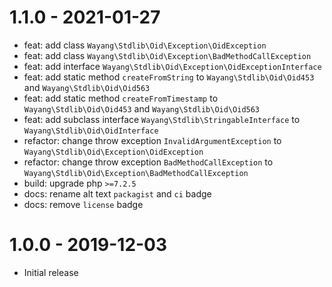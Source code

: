 # 1.1.0 - 2021-01-27

- feat: add class `Wayang\Stdlib\Oid\Exception\OidException`
- feat: add class `Wayang\Stdlib\Oid\Exception\BadMethodCallException`
- feat: add interface `Wayang\Stdlib\Oid\Exception\OidExceptionInterface`
- feat: add static method `createFromString` to `Wayang\Stdlib\Oid\Oid453` and `Wayang\Stdlib\Oid\Oid563`
- feat: add static method `createFromTimestamp` to `Wayang\Stdlib\Oid\Oid453` and `Wayang\Stdlib\Oid\Oid563`
- feat: add subclass interface `Wayang\Stdlib\StringableInterface` to `Wayang\Stdlib\Oid\OidInterface`
- refactor: change throw exception `InvalidArgumentException` to `Wayang\Stdlib\Oid\Exception\OidException`
- refactor: change throw exception `BadMethodCallException` to `Wayang\Stdlib\Oid\Exception\BadMethodCallException`
- build: upgrade php `>=7.2.5`
- docs: rename alt text `packagist` and `ci` badge
- docs: remove `license` badge

# 1.0.0 - 2019-12-03

- Initial release